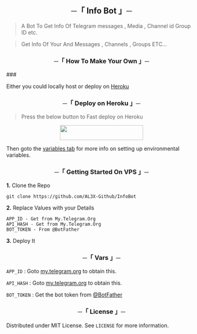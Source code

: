 <h2 align="center">
    ─「 Info Bot 」─
</h2>

> A Bot To Get Info Of Telegram messages , Media , Channel id Group ID etc.

> Get Info Of Your And Messages , Channels , Groups ETC...

<h3 align="center">
    ─「 How To Make Your Own 」─
</h3>### 

Either you could locally host or deploy on [Heroku](https://heroku.com)

<h3 align="center">
    ─「 Deploy on Heroku 」─
</h3>

> Press the below button to Fast deploy on Heroku

<p align="center"><a href="https://dashboard.heroku.com/new?template=https://github.com/AL3X-Github/InfoBot"> <img src="https://img.shields.io/badge/Deploy%20To%20Heroku-blueviolet?style=for-the-badge&logo=heroku" width="220" height="38.45"/></a></p>

Then goto the <a href="#vars">variables tab</a> for more info on setting up environmental variables.

<h3 align="center">
    ─「 Getting Started On VPS 」─
</h3>

**1.** Clone the Repo
```
git clone https://github.com/AL3X-Github/InfoBot
```
**2.** Replace Values with your Details
```
APP_ID - Get from My.Telegram.Org
API_HASH - Get from My.Telegram.Org
BOT_TOKEN - From @BotFather
```
**3.** Deploy It

<h3 align="center">
    ─「 Vars 」─
</h3>

`APP_ID` : Goto [my.telegram.org](https://my.telegram.org) to obtain this.

`API_HASH` : Goto [my.telegram.org](https://my.telegram.org) to obtain this.

`BOT_TOKEN` : Get the bot token from [@BotFather](https://telegram.dog/BotFather)

<h3 align="center">
    ─「 License 」─
</h3>

Distributed under MIT License. See `LICENSE` for more information.
 